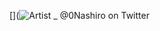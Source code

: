[](![Artist _ @0Nashiro on Twitter](https://github.com/lycaenidaer/ehe-/assets/156435861/6217ea06-7311-47ea-b63d-c58feea9e33b)
